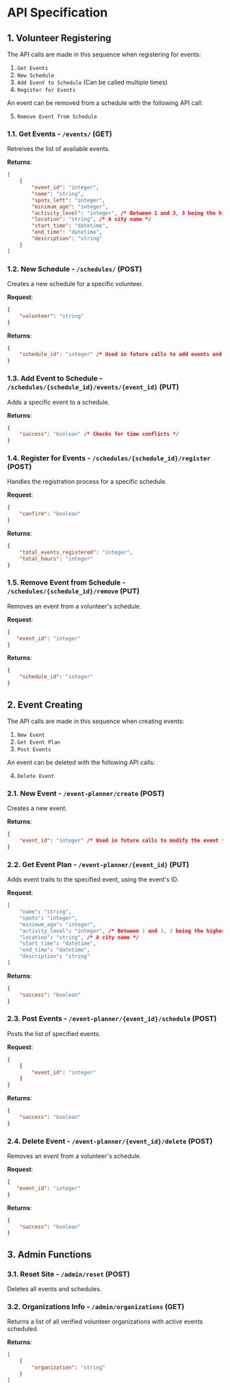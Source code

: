# API Specification

## 1. Volunteer Registering

The API calls are made in this sequence when registering for events:
1. `Get Events`
2. `New Schedule`
3. `Add Event to Schedule` (Can be called multiple times)
4. `Register for Events`

An event can be removed from a schedule with the following API call:

5. `Remove Event from Schedule`

### 1.1. Get Events - `/events/` (GET)

Retreives the list of available events. 

**Returns**:

```json
[
    {
        "event_id": "integer",
        "name": "string", 
        "spots_left": "integer",
        "minimum_age": "integer",
        "activity_level": "integer", /* Between 1 and 3, 3 being the highest */
        "location": "string", /* A city name */
        "start_time": "datetime",
        "end_time": "datetime",
        "description": "string"
    }
]
```

### 1.2. New Schedule - `/schedules/` (POST)

Creates a new schedule for a specific volunteer.

**Request**: 

```json
{
    "volunteer": "string"
}
```

**Returns**: 

```json
{
    "schedule_id": "integer" /* Used in future calls to add events and register */
}
```

### 1.3. Add Event to Schedule - `/schedules/{schedule_id}/events/{event_id}` (PUT)

Adds a specific event to a schedule.

**Returns**: 

```json
{
    "success": "boolean" /* Checks for time conflicts */
}
```

### 1.4. Register for Events - `/schedules/{schedule_id}/register` (POST)

Handles the registration process for a specific schedule.

**Request**:

```json
{
    "confirm": "boolean"
}
```

**Returns**:

```json
{
    "total_events_registered": "integer",
    "total_hours": "integer"
}
```

### 1.5. Remove Event from Schedule - `/schedules/{schedule_id}/remove` (PUT)

Removes an event from a volunteer's schedule.

 **Request**:

 ```json
{
    "event_id": "integer"
}
```

**Returns**:

```json
{
    "schedule_id": "integer"
}
```

## 2. Event Creating

The API calls are made in this sequence when creating events:
1. `New Event`
2. `Get Event Plan`
3. `Post Events`

An event can be deleted with the following API calls:

4. `Delete Event`

### 2.1. New Event - `/event-planner/create` (POST)

Creates a new event. 

**Returns**:

```json
{
    "event_id": "integer" /* Used in future calls to modify the event */
}
```

### 2.2. Get Event Plan - `/event-planner/{event_id}` (PUT)

Adds event traits to the specified event, using the event's ID.

**Request**:

```json
[
    "name": "string", 
    "spots": "integer",
    "minimum_age": "integer",
    "activity_level": "integer", /* Between 1 and 3, 3 being the highest */
    "location": "string", /* A city name */
    "start_time": "datetime",
    "end_time": "datetime",
    "description": "string"
]
```

**Returns**:

```json
{
    "success": "boolean"
}
```

### 2.3. Post Events - `/event-planner/{event_id}/schedule` (POST)

Posts the list of specified events.

**Request**:

```json
{
    [
        "event_id": "integer"
    ]
}
```

**Returns**:

```json
{
    "success": "boolean"
}
```

### 2.4. Delete Event - `/event-planner/{event_id}/delete` (POST)

Removes an event from a volunteer's schedule.

 **Request**:

 ```json
{
    "event_id": "integer"
}
```

**Returns**:

```json
{
    "success": "boolean"
}
```

## 3. Admin Functions

### 3.1. Reset Site - `/admin/reset` (POST)

Deletes all events and schedules. 

### 3.2. Organizations Info - `/admin/organizations` (GET)

Returns a list of all verified volunteer organizations with active events scheduled.

**Returns**: 

```json
[
    {
        "organization": "string"
    }
]
```
